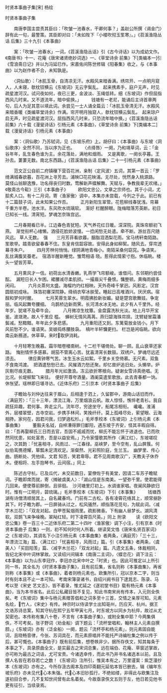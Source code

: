 时贤本事曲子集[宋] 杨绘


时贤本事曲子集


　　南唐李国主尝责其臣曰：「吹皱一池春水，干卿何事？」盖赵公所撰〈谒金门〉辞有此一句，最警策。其臣即对曰：「未如陛下『小楼吹彻玉笙寒』。」《苕溪渔隐丛话 后集》三十九引《本事曲》

　　案：「吹皱一池春水」一词，《苕溪渔隐丛话》引《古今诗话》以为成幼文作。《南唐书》十一、花庵《唐宋诸贤绝妙词选》一、《草堂诗余 前集》下[类编本一]引《雪浪斋日记》并以为冯延巳作。宋嘉佑间陈世修辑《阳春集》收之，与《本事曲》以为赵作者不合，未知孰是。

　　〈洞仙歌〉：「冰肌玉骨，自清凉无汗。水殿风来暗香满。绣帘开、一点明月窥人，人未寝，欹枕钗横云《东坡词》无云字鬓乱。　起来携素手，庭户无声，时见疏星渡河汉。试问夜如何，夜已三更，金波淡、玉绳低转。细《东坡词》作但屈指西风几时来。又不道流年，暗中偷换。」
　　钱塘有一老尼，能诵后主诗首章两句，后人为足其意以填此词。余尝见一士人诵全篇云：「冰肌玉骨清无汗。水殿风来暗香暖《类编草堂诗余》作满。帘开明月独窥人，欹枕钗横云鬓乱。　起来琼户启无声，时见疏星渡河汉。屈指西风几时来，只恐流年暗中换。」《苕溪渔隐丛话 前集》六十载《漫叟诗话》引杨元素《本事曲》，《草堂诗余 前集》下[类编本二]载《漫叟诗话》引杨元素《本事曲》

　　案：〈洞仙歌〉乃苏轼词，见《东坡乐府》上。胡仔曰：《本事曲》与东坡〈洞仙歌序〉全然不同，当以序为正也。
　　〈点绛唇〉一阕，乃和靖草词，云：「金谷年年，乱生春色谁为主。余花落处，满地和烟雨。　又是离歌，一阕长亭暮。王孙去。萋萋无数。南北东西路。」《苕溪渔隐丛话 后集》二十一引杨元素《本事曲》

　　范文正公自前二府镇穰下营百花洲，亲制〈定风波〉五词，其第一首云：「罗绮满城春欲暮，百花洲上寻芳去。浦映□花花映浦。无尽处，恍然身入桃源路。　莫怪山翁聊逸豫，功名得丧归时数。莺解新声蝶解舞。天赋与，争教我辈无欢绪。」《敬斋古今黈》三引《本事曲子》
　　欧阳文忠公，文章之宗师也。其于小词，尤脍炙人口。有十二月词，寄〈渔家傲〉调中，本集亦未尝载，今列之于此。前已有十二篇鼓子词，此未知果公作否。
　　正月新阳生翠管。花苞柳线春犹浅。帘幕千重方半卷。池水泮。东风吹水琉璃软。　渐好 栏醒醉眼。陇梅暗落芳英断。初日已知长一线。清宵短。梦魂怎奈珠宫远。

　　二月春期看已半。江边春色青犹短。天气养花红日暖。深深院。真珠帘额初飞燕。　渐觉衔杯心绪懒。酒侵花脸娇波慢。一捻闲愁无处遣。牵不断。游丝百尺随风远。
 草人无数。　强　　三月芳菲看欲暮。胭脂泪洒梨花雨。宝马绣轩南陌路。笙歌举。踏青欲留春春不住。东皇肯信韶容故。安得此身如柳絮。随风去。穿帘透幕寻朱户。
　　四月芳林何悄悄。绿阴满地青梅小。南陌采桑何窈窕。争语笑。乱丝满腹吴蚕老。　宿酒半醒新睡觉。雏莺相语  晓。惹得此情萦寸抱。休临眺。楼头一望皆芳草。

　　五月熏风才一信。初荷出水清香嫩。乳燕学飞帘额峻。谁借问。东邻期约尝佳酝。　漏短日长人乍困。裙腰减尽柔肌损。一撮眉尖千叠恨。慵整顿。黄梅雨细多闲闷。
　　六月炎蒸何太盛。海榴灼灼红相映。天外奇峰千掌迥。风影定。汉宫圆扇初成咏。　珠箔初褰深院静。绛绡衣窄冰肤莹。睡起日高堆酒兴。厌厌病。宿酲和梦何时醒。
　　七月芙蓉生翠水。明霞拂脸新妆媚。疑是楚宫歌舞妓。争宠丽。临风起舞夸腰细。　乌鹊桥边新雨霁。长河清水冰无地。此夕有人千里外。经年岁。犹嗟不及牵牛会。
　　八月微凉生枕簟。金盘露洗秋光淡。地上月华开宝鉴。波潋滟。故人千里应 槛。　蝉树无情风苒苒。燕归碧海珠帘揜。沈臂疑冒霜潘鬓减。愁黯黯。年年此夕多悲感。
　　九月重阳还又到。东篱菊放金钱小。月下风前愁不少。谁语笑。吴娘捣练腰肢袅。　槁叶半轩慵更扫。 栏岂是闲临眺。欲向南云新鴈道。休草草。来时取伊消耗。

　　十月轻寒生晚暮。霜华暗卷楼南树。十二栏干堪倚处。聊一顾。乱山衰草还家路。　悔别情怀多感慕。胡笳不管离心苦。犹喜清宵长数鼓。双绣户。梦魂尽远还须去。
　　律应黄钟寒气苦。冰生玉水云如絮。千里乡关空倚慕。无尺素。双鱼不食南鸿渡。　把酒遣愁愁已去。风摧酒力愁还聚。却忆兽炉追旧处。头懒举。炉灰剔尽痕无数。
　　腊月年光如激浪。冻云欲折寒根向。疑谢女雪诗真绝唱。无比况。长堤柳絮飞来往。　便好开尊夸酒量。酒阑莫遣笙歌放。此去青春都一饷。休怅望。瑶林即日堪寻访。《近体乐府》二引京本《时贤本事曲子 后集》

　　子瞻始与刘仲达往来于眉山，后相逢于泗上，久留郡中，游南山话旧而作。〈满庭芳〉：「三十三年，漂流江海，万里烟浪云帆。故人惊怪，憔悴老青衫。我自疏狂异趣，君何事、奔走尘凡。流年尽，穷途坐守，船尾冻相衔。　巉巉。淮浦外，层楼翠壁，古寺空岩。步携手林间，笑挽纤纤。莫上孤峰尽处，萦望眼、云海相搀。家何在，因君问我，归梦遶松杉。」毛斧季校本《东坡词》上引杨元素《本事曲集》
　　董毅夫名钺，自梓漕得罪归鄱阳，遇东坡于齐安，怪其丰暇自得。曰：「吾再娶柳氏三日而去官，吾固不戚戚而忧，柳氏不能忘怀于进退也。已而欣然同忧患，如处富贵，吾是以益安焉。」乃令家僮歌其所作〈满江红〉，东坡嗟叹之，次其韵：「忧喜相寻，风雨过、一江春绿。巫峡梦，至今空有，乱山屏簇。何似伯鸾携德耀，箪瓢未足清欢足。渐粲然、光彩照阶庭，生兰玉。　幽梦里、传心曲。肠断处、凭他续。文君 知否，笑君卑辱。君不见周南歌汉广，天教夫子休乔木。便相将、左手抱琴书，云间宿。」同上

　　陈述古守杭，已及瓜代，未交前数日，宴僚佐于有美堂，因请二车苏子瞻赋词。子瞻即席而就，寄〈摊破虞美人〉：「湖山信是东南美。一望弥千里。使君能得几回来。便使尊前醉倒，且徘徊。　沙河塘里灯初上。水调谁家唱。夜阑风静欲归时。惟有一江明月，碧琉璃。」毛斧季校本《东坡词》下引《本事集》
　　钱塘西湖有诗僧清顺居其上，自名藏春坞。门前有二古松，各有凌霄花络其上，顺常昼卧其下。时子瞻为郡。一日屏骑从过之，松风骚然，顺指落花觅句，为赋此词。〈减字木兰花〉：「双龙对起。白甲苍髯烟雨里。疏影微香。下有幽人昼梦长。湖风清软。双鹊飞来争噪晚。翠飐红轻。时下凌霄百尺英。」同上
附录
　　读《欧阳文忠公集》卷一百三十二近体乐府二第二十四叶〈渔家傲〉调下小注，引有京本《时贤本事曲子 后集》一则，初不知何时何人所着。继读吴文恪《唐宋名贤百家词》之《东坡词》，其调名下小注引杨元素《本事曲集》者两条，〈满庭芳〉「三十三，年漂流江海」篇、〈满江红〉「忧喜相寻，风雨过」篇。引《本事集》者两条，〈虞美人〉「买田阳羡」篇、〈减字木兰花〉「双龙对起」篇。凡遗文五条，体裁相同，皆纪北宋中叶词林掌故。又读绍兴间辑本《南唐二主词》，〈蝶恋花〉调下注云：《本事曲》以为山东李冠作，李冠亦北宋中叶之「时贤」也。因此可推定以上所引同一书，其全名为《时贤本事曲子集》，且有前后集，省名则称《本事曲集》，再省则称《本事集》或《本事曲》，着者则杨元素也。欧集所引，冠以京本二字，则当时有刻本且不止一本可知。 考南宋簿录诸书，自绍兴阙书目下逮晁志、陈录、马考以至《宋史 艺文志》，皆不着录，惟尤延之《遂初堂书目》载有杨元素《本事曲》，当为本书省名。此后公私藏目皆不复见，知此书南宋尚有传本，入元则全佚矣。考《东坡词》集中与杨元素赠答倡和之词多至十三首，交情之亲厚可知。元素名绘，竹人，《宋史》有传。神宗时以侍读学士出知亳州，历应天、杭州。据王文诰苏诗总案，知其守杭在熙宁五年甲寅七月，时东坡方以同乡为杭倅，故过从尤契密也。本传称有集八十卷，不言有《本事曲子集》，或附全集中耶？今两集俱佚，不可考矣。张子野词〈劝金船〉调下题云：「流杯堂唱和，翰林主人元素自撰腔。」《东坡词》亦有〈泛金船〉一阕，题云「流杯亭和杨元素」，则元素固自能词，且晓畅音律，今张、苏词具在，而元素原唱并不能托严诗编杜集之例以传于后，甚可慨也。《本事曲子》既有前后集，想卷帙非少。据所存佚文，知其每条于本事之下，具录原曲全文，是实最古之宋词总集，远在端伯、花庵、草窗述掌故，亦可称为最古之词话，尤可宝贵。今诸选幸传，而此书乃并书名诸选本以前。且及撰人名皆在若存若亡之数！《东坡词》注所引，惟吴本有之，万里谨案：紫芝漫抄本《东坡词》亦有之。今所存汲古阁本及四印斋翻元延佑本皆已删去，辑《编年东坡乐府》亦未见代心本朱强。代心本旧钞孤行，不绝如缕，非得此与欧集注及遂初目合参，几不复知世间曾有此名着矣。今故亟录佚文五则于左，他日若见他书更有征引，当续录焉。

